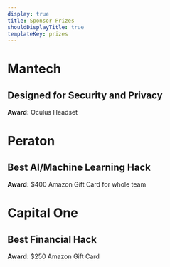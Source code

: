 ```yaml
---
display: true
title: Sponsor Prizes
shouldDisplayTitle: true
templateKey: prizes
---
```

# Mantech

## Designed for Security and Privacy

**Award:** Oculus Headset

# Peraton

## Best AI/Machine Learning Hack

**Award:** $400 Amazon Gift Card for whole team

# Capital One

## Best Financial Hack

**Award**: $250 Amazon Gift Card
